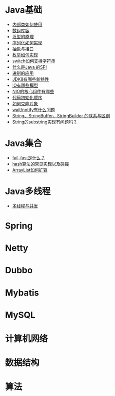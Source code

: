 # Java基础

- [内部类如何使用](Java/Java基础/Java基础知识.md#一Java-内部类)
- [数组库容](Java/Java基础/Java基础知识.md#十二数组)
- [泛型的原理](Java/Java基础/Java基础知识.md#七泛型)
- [序列化如何实现](Java/Java基础/Java基础知识.md#六Java-序列化-一种对象持久化的手段)
- [抽象与接口](Java/Java基础/Java基础知识.md#十四抽象类与接口)
- [枚举如何实现](Java/Java基础/Java基础知识.md#十八枚举类)
- [switch如何支持字符串](Java/Java基础/Java基础知识.md#十三switch)
- [什么是Java 的SPI](Java/Java基础/Java基础知识.md#二十二Java-SPI机制)
- [进制的应用](Java/Java基础/Java基础知识.md#三十三进制基础)
- [JDK8有哪些新特性](Java/Java基础/Java基础知识.md#三十四JDK8新特性)
- [IO有哪些模型](Java/Java基础/Java基础知识.md#三十六io-模型)
- [NIO的核心组件有哪些](Java/Java基础/Java基础知识.md#三十八Java-nio)
- [代码初始化顺序](Java/Java基础/Java基础知识.md#3静态代码块静态变量)
- [如何克隆对象](Java/源码分析/基本类/Object类.md#1Object-类中-clone()-方法)
- [wait/notify有什么问题](Java/源码分析/基本类/Object类.md#64waitnotify存在的一些问题)
- [String、StringBuffer、StringBuilder 的联系与区别](Java/源码分析/基本类/String.md#3StringStringBufferStringBuilder-的联系与区别)
- [String的substring实现有问题吗？](Java/源码分析/基本类/String.md#44substring)

# Java集合

- [fail-fast是什么？](Java/源码分析/集合/集合类.md#二fail-fast机制)
- [hash算法的常见实现以及碰撞](Java/源码分析/集合/集合类.md#三Map中的-hash()-算法)
- [ArrayList如何扩容](Java/源码分析/集合/ArrayList.md#4数组扩容)

# Java多线程

- [多线程与并发](Java/Java基础/Java并发与多线程.md)

# Spring

# Netty

# Dubbo

# Mybatis

# MySQL

# 计算机网络

# 数据结构

# 算法